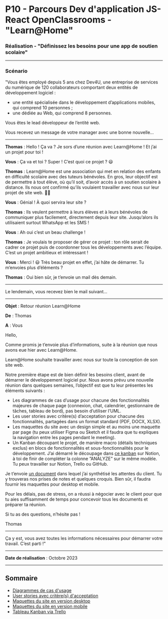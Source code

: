 ﻿# P10 - Parcours Dev d'application JS-React OpenClassrooms - "Learn@Home"

### Réalisation - "Définissez les besoins pour une app de soutien scolaire"

---

### Scénario

"Vous êtes employé depuis 5 ans chez Dev4U, une entreprise de services du numérique de 120 collaborateurs comportant deux entités de développement logiciel : 
- une entité spécialisée dans le développement d’applications mobiles, qui comprend 10 personnes ;
- une dédiée au Web, qui comprend 8 personnes.

Vous êtes le lead développeur de l’entité web.

Vous recevez un message de votre manager avec une bonne nouvelle…

---
**Thomas** : Hello ! Ça va ? Je sors d’une réunion avec Learn@Home ! Et j’ai un projet pour toi ! 

**Vous** : Ça va et toi ? Super ! C’est quoi ce projet ? 😃

**Thomas** : Learn@Home est une association qui met en relation des enfants en difficulté scolaire avec des tuteurs bénévoles. En gros, leur objectif est de permettre à tout élève, où qu’il soit, d’avoir accès à un soutien scolaire à distance. Ils nous ont confirmé qu’ils voulaient travailler avec nous sur leur projet de site web. 💪🚀

**Vous** : Génial ! À quoi servira leur site ?

**Thomas** : Ils veulent permettre à leurs élèves et à leurs bénévoles de communiquer plus facilement, directement depuis leur site. Jusqu’alors ils utilisaient surtout WhatsApp et les SMS !

**Vous** : Ah oui c’est un beau challenge !

**Thomas** : Je voulais te proposer de gérer ce projet : ton rôle serait de cadrer ce projet puis de coordonner tous les développements avec l’équipe. C’est un projet ambitieux et intéressant !

**Vous** : Merci ! 😃 Très beau projet en effet, j’ai hâte de démarrer. Tu m’envoies plus d’éléments ?

**Thomas** : Oui bien sûr, je t’envoie un mail dès demain.

---
Le lendemain, vous recevez bien le mail suivant...

---
**Objet** : Retour réunion Learn@Home

**De** : Thomas

**A** : Vous

Hello, 

Comme promis je t’envoie plus d’informations, suite à la réunion que nous avons eue hier avec Learn@Home. 

Learn@Home souhaite travailler avec nous sur toute la conception de son site web. 

Notre première étape est de bien définir les besoins client, avant de démarrer le développement logiciel pur. Nous avons prévu une nouvelle réunion dans quelques semaines, l’objectif est que tu leur présentes les éléments suivants : 

- Les diagrammes de cas d’usage pour chacune des fonctionnalités majeures de chaque page (connexion, chat, calendrier, gestionnaire de tâches, tableau de bord), pas besoin d’utiliser l’UML.
- Les user stories avec critère(s) d’acceptation pour chacune des fonctionnalités, partagées dans un format standard (PDF, DOCX, XLSX).
- Les maquettes du site avec un design simple et au moins une maquette par page (tu peux utiliser Figma ou Sketch et il faudra que tu expliques la navigation entre les pages pendant le meeting).
- Un Kanban découpant le projet, de manière macro (détails techniques exclus) en blocs de fonctionnalités et sous-fonctionnalités pour le développement. J’ai démarré le découpage dans [ce kanban](https://openclassrooms.notion.site/Dev4U-projet-Learn-Home-972828849f7947289c23756d323a6335) sur Notion, à toi de finir de compléter la colonne ”ANALYZE” sur le même modèle. Tu peux travailler sur Notion, Trello ou GitHub.

Je t’envoie [un document](https://s3-eu-west-1.amazonaws.com/course.oc-static.com/projects/Front-End+V2/P8+-+Gestion+de+projet/Notes+-+Re%CC%81union+Learn%40Home.pdf) dans lequel j’ai synthétisé les attentes du client. Tu y trouveras nos prises de notes et quelques croquis. Bien sûr, il faudra fournir les maquettes pour desktop et mobile.

Pour les délais, pas de stress, on a réussi à négocier avec le client pour que tu aies suffisamment de temps pour concevoir tous les documents et préparer ta réunion.

Si tu as des questions, n’hésite pas !

Thomas 

---

Ça y est, vous avez toutes les informations nécessaires pour démarrer votre travail. C’est parti !"

---

**Date de réalisation** : Octobre 2023

---

## Sommaire

- [Diagrammes de cas d'usage](https://github.com/barthRachel/learn-at-home/blob/main/diagramme_cas_usage.pdf)
- [User stories avec critère(s) d'acceptation](https://github.com/barthRachel/learn-at-home/blob/main/user_stories.pdf)
- [Maquettes du site en version desktop](https://github.com/barthRachel/learn-at-home/blob/main/maquettes_desktop.pdf)
- [Maquettes du site en version mobile](https://github.com/barthRachel/learn-at-home/blob/main/maquettes_mobile.pdf)
- [Tableau Kanban via Trello](https://trello.com/b/EA3A5bFD/bartheleryrachelkanban092023)
